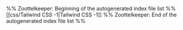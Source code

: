 %% Zoottelkeeper: Beginning of the autogenerated index file list  %%
 [[css/Tailwind CSS -1|Tailwind CSS -1]]
%% Zoottelkeeper: End of the autogenerated index file list  %%
